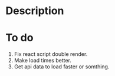 # Description

# To do

1. Fix react script double render.
2. Make load times better.
3. Get api data to load faster or somthing.
